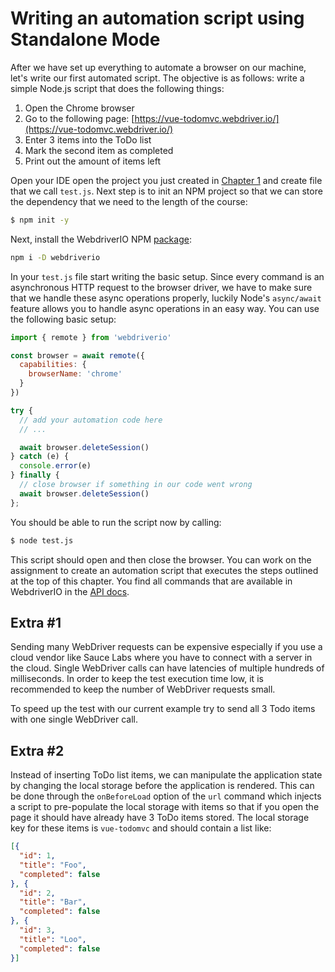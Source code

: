 Writing an automation script using Standalone Mode
==================================================

After we have set up everything to automate a browser on our machine, let's write our first automated script. The objective is as follows: write a simple Node.js script that does the following things:

1. Open the Chrome browser
2. Go to the following page: [https://vue-todomvc.webdriver.io/](https://vue-todomvc.webdriver.io/)
3. Enter 3 items into the ToDo list
4. Mark the second item as completed
5. Print out the amount of items left

Open your IDE open the project you just created in [Chapter 1](./chapter1.md) and create file that we call `test.js`. Next step is to init an NPM project so that we can store the dependency that we need to the length of the course:

```sh
$ npm init -y
```

Next, install the WebdriverIO NPM [package](https://www.npmjs.com/package/webdriverio):

```sh
npm i -D webdriverio
```

In your `test.js` file start writing the basic setup. Since every command is an asynchronous HTTP request to the browser driver, we have to make sure that we handle these async operations properly, luckily Node's `async/await` feature allows you to handle async operations in an easy way. You can use the following basic setup:

```js
import { remote } from 'webdriverio'

const browser = await remote({
  capabilities: {
    browserName: 'chrome'
  }
})

try {
  // add your automation code here
  // ...

  await browser.deleteSession()
} catch (e) {
  console.error(e)
} finally {
  // close browser if something in our code went wrong
  await browser.deleteSession()
};
```

You should be able to run the script now by calling:

```sh
$ node test.js
```

This script should open and then close the browser. You can work on the assignment to create an automation script that executes the steps outlined at the top of this chapter. You find all commands that are available in WebdriverIO in the [API docs](https://webdriver.io/docs/api.html).

## Extra #1

Sending many WebDriver requests can be expensive especially if you use a cloud vendor like Sauce Labs where you have to connect with a server in the cloud. Single WebDriver calls can have latencies of multiple hundreds of milliseconds. In order to keep the test execution time low, it is recommended to keep the number of WebDriver requests small.

To speed up the test with our current example try to send all 3 Todo items with one single WebDriver call.

## Extra #2

Instead of inserting ToDo list items, we can manipulate the application state by changing the local storage before the application is rendered. This can be done through the `onBeforeLoad` option of the `url` command which injects a script to pre-populate the local storage with items so that if you open the page it should have already have 3 ToDo items stored. The local storage key for these items is `vue-todomvc` and should contain a list like:

```json
[{
  "id": 1,
  "title": "Foo",
  "completed": false
}, {
  "id": 2,
  "title": "Bar",
  "completed": false
}, {
  "id": 3,
  "title": "Loo",
  "completed": false
}]
```
